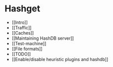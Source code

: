 # Hashget

- [[Intro]]
- [[Traffic]]
- [[Caches]]
- [[Maintaining HashDB server]]
- [[Test-machine]]
- [[File formats]]
- [[TODO]]
- [[Enable/disable heuristic plugins and hashdb]]
